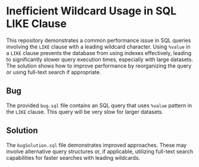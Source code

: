 # Inefficient Wildcard Usage in SQL LIKE Clause

This repository demonstrates a common performance issue in SQL queries involving the `LIKE` clause with a leading wildcard character.  Using `%value` in a `LIKE` clause prevents the database from using indexes effectively, leading to significantly slower query execution times, especially with large datasets. The solution shows how to improve performance by reorganizing the query or using full-text search if appropriate.

## Bug

The provided `bug.sql` file contains an SQL query that uses `%value` pattern in the `LIKE` clause. This query will be very slow for larger datasets.

## Solution

The `bugSolution.sql` file demonstrates improved approaches. These may involve alternative query structures or, if applicable, utilizing full-text search capabilities for faster searches with leading wildcards.